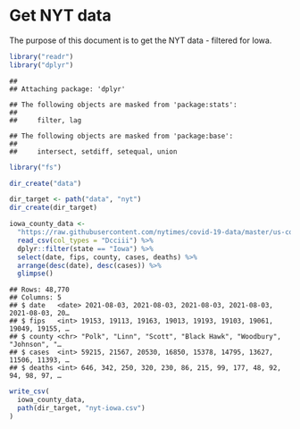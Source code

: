 Get NYT data
================

The purpose of this document is to get the NYT data - filtered for Iowa.

``` r
library("readr")
library("dplyr")
```

    ## 
    ## Attaching package: 'dplyr'

    ## The following objects are masked from 'package:stats':
    ## 
    ##     filter, lag

    ## The following objects are masked from 'package:base':
    ## 
    ##     intersect, setdiff, setequal, union

``` r
library("fs")
```

``` r
dir_create("data")

dir_target <- path("data", "nyt")
dir_create(dir_target)
```

``` r
iowa_county_data <- 
  "https://raw.githubusercontent.com/nytimes/covid-19-data/master/us-counties.csv" %>%
  read_csv(col_types = "Dcciii") %>%
  dplyr::filter(state == "Iowa") %>%
  select(date, fips, county, cases, deaths) %>%
  arrange(desc(date), desc(cases)) %>%
  glimpse()
```

    ## Rows: 48,770
    ## Columns: 5
    ## $ date   <date> 2021-08-03, 2021-08-03, 2021-08-03, 2021-08-03, 2021-08-03, 20…
    ## $ fips   <int> 19153, 19113, 19163, 19013, 19193, 19103, 19061, 19049, 19155, …
    ## $ county <chr> "Polk", "Linn", "Scott", "Black Hawk", "Woodbury", "Johnson", "…
    ## $ cases  <int> 59215, 21567, 20530, 16850, 15378, 14795, 13627, 11506, 11393, …
    ## $ deaths <int> 646, 342, 250, 320, 230, 86, 215, 99, 177, 48, 92, 94, 98, 97, …

``` r
write_csv(
  iowa_county_data,
  path(dir_target, "nyt-iowa.csv")
)
```
